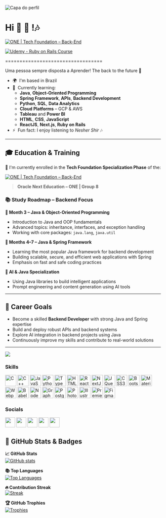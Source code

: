 
![Capa do perfil](https://www.oracle.com/a/ocom/img/rh03-one-br-logo.png)

Hi 👋  🚀 !🎶
==================================
[![ONE | Tech Foundation – Back-End](https://img.shields.io/badge/ONE%20|%20Tech%20Foundation-Back--End-orange?style=for-the-badge&logo=oracle)](https://www.oracle.com/br/education/oracle-next-education/)

[![Udemy - Ruby on Rails Course](https://img.shields.io/badge/Udemy-Ruby_on_Rails-red?style=for-the-badge&logo=udemy)](https://www.udemy.com/course/the-complete-ruby-on-rails-developer-course/)


==================================

Uma pessoa sempre disposta a Aprender! The back to the future 🚀

* 🌍  I'm based in Brazil  
* 🧠  Currently learning:
  - **Java**, **Object-Oriented Programming**
  - **Spring Framework**, **APIs**, **Backend Development**
  - **Python**, **SQL**, **Data Analytics**
  - **Cloud Platforms** – GCP & AWS
  - **Tableau** and **Power BI**
  - **HTML**, **CSS**, **JavaScript**
  - **ReactJS**, **Next.js**, **Ruby on Rails**
* ⚡  Fun fact: I enjoy listening to *Nesher Shir* 🎶

---

## 🎓 Education & Training

🎉 I'm currently enrolled in the **Tech Foundation Specialization Phase** of the:

[![ONE | Tech Foundation – Back-End](https://img.shields.io/badge/ONE%20|%20Tech%20Foundation-Back--End-blue?style=for-the-badge&logo=oracle)](https://www.oracle.com/br/education/oracle-next-education/)



> **Oracle Next Education – ONE | Group 8**


### 📚 Study Roadmap – Backend Focus

**📍 Month 3 – Java & Object-Oriented Programming**  
- Introduction to Java and OOP fundamentals  
- Advanced topics: inheritance, interfaces, and exception handling  
- Working with core packages: `java.lang`, `java.util`

**📍 Months 4–7 – Java & Spring Framework**  
- Learning the most popular Java framework for backend development  
- Building scalable, secure, and efficient web applications with Spring  
- Emphasis on fast and safe coding practices

**📍 AI & Java Specialization**  
- Using Java libraries to build intelligent applications  
- Prompt engineering and content generation using AI tools

---

## 🚀 Career Goals

- Become a skilled **Backend Developer** with strong Java and Spring expertise  
- Build and deploy robust APIs and backend systems  
- Explore AI integration in backend projects using Java  
- Continuously improve my skills and contribute to real-world solutions

---

<a href="https://www.github.com/lirasusejdev" target="_blank" rel="noreferrer"><img
src="https://img.shields.io/github/followers/lirasusejdev?logo=github&style=for-the-badge&color=0891b2&labelColor=1c1917" /></a>

### Skills

<p align="left">
<a href="https://docs.microsoft.com/en-us/cpp/?view=msvc-170" target="_blank" rel="noreferrer"><img src="https://raw.githubusercontent.com/danielcranney/readme-generator/main/public/icons/skills/c-colored.svg" width="36" height="36" alt="C" /></a>
<a href="https://docs.microsoft.com/en-us/cpp/?view=msvc-170" target="_blank" rel="noreferrer"><img src="https://raw.githubusercontent.com/danielcranney/readme-generator/main/public/icons/skills/cplusplus-colored.svg" width="36" height="36" alt="C++" /></a>
<a href="https://developer.mozilla.org/en-US/docs/Web/JavaScript" target="_blank" rel="noreferrer"><img src="https://raw.githubusercontent.com/danielcranney/readme-generator/main/public/icons/skills/javascript-colored.svg" width="36" height="36" alt="JavaScript" /></a>
<a href="https://www.python.org/" target="_blank" rel="noreferrer"><img src="https://raw.githubusercontent.com/danielcranney/readme-generator/main/public/icons/skills/python-colored.svg" width="36" height="36" alt="Python" /></a>
<a href="https://www.typescriptlang.org/" target="_blank" rel="noreferrer"><img src="https://raw.githubusercontent.com/danielcranney/readme-generator/main/public/icons/skills/typescript-colored.svg" width="36" height="36" alt="TypeScript" /></a>
<a href="https://developer.mozilla.org/en-US/docs/Glossary/HTML5" target="_blank" rel="noreferrer"><img src="https://raw.githubusercontent.com/danielcranney/readme-generator/main/public/icons/skills/html5-colored.svg" width="36" height="36" alt="HTML5" /></a>
<a href="https://reactjs.org/" target="_blank" rel="noreferrer"><img src="https://raw.githubusercontent.com/danielcranney/readme-generator/main/public/icons/skills/react-colored.svg" width="36" height="36" alt="React" /></a>
<a href="https://nextjs.org/docs" target="_blank" rel="noreferrer"><img src="https://raw.githubusercontent.com/danielcranney/readme-generator/main/public/icons/skills/nextjs-colored.svg" width="36" height="36" alt="NextJs" /></a>
<a href="https://jquery.com/" target="_blank" rel="noreferrer"><img src="https://raw.githubusercontent.com/danielcranney/readme-generator/main/public/icons/skills/jquery-colored.svg" width="36" height="36" alt="JQuery" /></a>
<a href="https://www.w3.org/TR/CSS/#css" target="_blank" rel="noreferrer"><img src="https://raw.githubusercontent.com/danielcranney/readme-generator/main/public/icons/skills/css3-colored.svg" width="36" height="36" alt="CSS3" /></a>
<a href="https://getbootstrap.com/" target="_blank" rel="noreferrer"><img src="https://raw.githubusercontent.com/danielcranney/readme-generator/main/public/icons/skills/bootstrap-colored.svg" width="36" height="36" alt="Bootstrap" /></a>
<a href="https://mui.com/" target="_blank" rel="noreferrer"><img src="https://raw.githubusercontent.com/danielcranney/readme-generator/main/public/icons/skills/materialui-colored.svg" width="36" height="36" alt="Material UI" /></a>
<a href="https://webpack.js.org/" target="_blank" rel="noreferrer"><img src="https://raw.githubusercontent.com/danielcranney/readme-generator/main/public/icons/skills/webpack-colored.svg" width="36" height="36" alt="Webpack" /></a>
<a href="https://babeljs.io/" target="_blank" rel="noreferrer"><img src="https://raw.githubusercontent.com/danielcranney/readme-generator/main/public/icons/skills/babel-colored.svg" width="36" height="36" alt="Babel" /></a>
<a href="https://nodejs.org/en/" target="_blank" rel="noreferrer"><img src="https://raw.githubusercontent.com/danielcranney/readme-generator/main/public/icons/skills/nodejs-colored.svg" width="36" height="36" alt="NodeJS" /></a>
<a href="https://graphql.org/" target="_blank" rel="noreferrer"><img src="https://raw.githubusercontent.com/danielcranney/readme-generator/main/public/icons/skills/graphql-colored.svg" width="36" height="36" alt="GraphQL" /></a>
<a href="https://www.postgresql.org/" target="_blank" rel="noreferrer"><img src="https://raw.githubusercontent.com/danielcranney/readme-generator/main/public/icons/skills/postgresql-colored.svg" width="36" height="36" alt="PostgreSQL" /></a>
<a href="https://www.adobe.com/uk/products/photoshop.html" target="_blank" rel="noreferrer"><img src="https://raw.githubusercontent.com/danielcranney/readme-generator/main/public/icons/skills/photoshop-colored.svg" width="36" height="36" alt="Photoshop" /></a>
<a href="adobe.com/uk/products/illustrator.html" target="_blank" rel="noreferrer"><img src="https://raw.githubusercontent.com/danielcranney/readme-generator/main/public/icons/skills/illustrator-colored.svg" width="36" height="36" alt="Illustrator" /></a>
<a href="https://www.adobe.com/uk/products/premiere.html" target="_blank" rel="noreferrer"><img src="https://raw.githubusercontent.com/danielcranney/readme-generator/main/public/icons/skills/premierepro-colored.svg" width="36" height="36" alt="Premiere Pro" /></a>
<a href="https://www.figma.com/" target="_blank" rel="noreferrer"><img src="https://raw.githubusercontent.com/danielcranney/readme-generator/main/public/icons/skills/figma-colored.svg" width="36" height="36" alt="Figma" /></a>
</p>


### Socials

<p align="left"> <a href="https://www.codepen.io/lirasusejdev" target="_blank" rel="noreferrer"><img src="https://raw.githubusercontent.com/danielcranney/readme-generator/main/public/icons/socials/codepen.svg" width="32" height="32" /></a> <a href="https://www.codesandbox.com/lis.amaral_7611" target="_blank" rel="noreferrer"><img src="https://raw.githubusercontent.com/danielcranney/readme-generator/main/public/icons/socials/codesandbox.svg" width="32" height="32" /></a> <a href="https://www.github.com/lirasusejdev" target="_blank" rel="noreferrer"><img src="https://raw.githubusercontent.com/danielcranney/readme-generator/main/public/icons/socials/github.svg" width="32" height="32" /></a> <a href="https://www.linkedin.com/in/lis-regine-amaral-10a0a6141/" target="_blank" rel="noreferrer"><img src="https://raw.githubusercontent.com/danielcranney/readme-generator/main/public/icons/socials/linkedin.svg" width="32" height="32" /></a> <a href="http://www.medium.com/@lis.amaral_88236" target="_blank" rel="noreferrer"><img src="https://raw.githubusercontent.com/danielcranney/readme-generator/main/public/icons/socials/medium.svg" width="32" height="32" /></a></p>

## 🏅 GitHub Stats & Badges

<b>📈 GitHub Stats</b>  
<a href="https://github.com/lirasusejdev">
  <img src="https://github-readme-stats.vercel.app/api?username=lirasusejdev&show_icons=true&count_private=true&title_color=0891b2&text_color=ffffff&icon_color=0891b2&bg_color=1c1917&hide_border=true" alt="GitHub stats" />
</a>

<b>📚 Top Languages</b>  
<a href="https://github.com/lirasusejdev">
  <img src="https://github-readme-stats.vercel.app/api/top-langs/?username=lirasusejdev&layout=compact&title_color=0891b2&text_color=ffffff&bg_color=1c1917&hide_border=true" alt="Top Languages" />
</a>

<b>🔥 Contribution Streak</b>  
<a href="https://github.com/lirasusejdev">
  <img src="https://github-readme-streak-stats.herokuapp.com/?user=lirasusejdev&theme=dark&background=1c1917&ring=0891b2&fire=0891b2&currStreakLabel=0891b2&hide_border=true" alt="Streak" />
</a>

<b>🏆 GitHub Trophies</b>  
<a href="https://github.com/lirasusejdev">
  <img src="https://github-profile-trophy.vercel.app/?username=lirasusejdev&theme=onedark&no-frame=true&column=4&title=Stars,Followers,Commits,Issues,PullRequest" alt="Trophies" />
</a>

